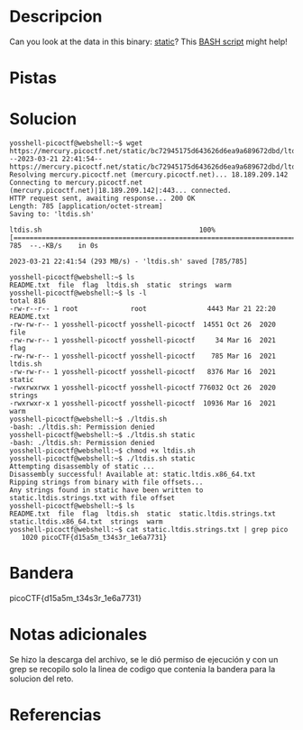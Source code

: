 # Descripcion
Can you look at the data in this binary: [static](https://mercury.picoctf.net/static/bc72945175d643626d6ea9a689672dbd/static)? This [BASH script](https://mercury.picoctf.net/static/bc72945175d643626d6ea9a689672dbd/ltdis.sh) might help!

# Pistas


# Solucion
```
yosshell-picoctf@webshell:~$ wget https://mercury.picoctf.net/static/bc72945175d643626d6ea9a689672dbd/ltdis.sh
--2023-03-21 22:41:54--  https://mercury.picoctf.net/static/bc72945175d643626d6ea9a689672dbd/ltdis.sh
Resolving mercury.picoctf.net (mercury.picoctf.net)... 18.189.209.142
Connecting to mercury.picoctf.net (mercury.picoctf.net)|18.189.209.142|:443... connected.
HTTP request sent, awaiting response... 200 OK
Length: 785 [application/octet-stream]
Saving to: 'ltdis.sh'

ltdis.sh                                       100%[===================================================================================================>]     785  --.-KB/s    in 0s      

2023-03-21 22:41:54 (293 MB/s) - 'ltdis.sh' saved [785/785]

yosshell-picoctf@webshell:~$ ls
README.txt  file  flag  ltdis.sh  static  strings  warm
yosshell-picoctf@webshell:~$ ls -l
total 816
-rw-r--r-- 1 root             root               4443 Mar 21 22:20 README.txt
-rw-rw-r-- 1 yosshell-picoctf yosshell-picoctf  14551 Oct 26  2020 file
-rw-rw-r-- 1 yosshell-picoctf yosshell-picoctf     34 Mar 16  2021 flag
-rw-rw-r-- 1 yosshell-picoctf yosshell-picoctf    785 Mar 16  2021 ltdis.sh
-rw-rw-r-- 1 yosshell-picoctf yosshell-picoctf   8376 Mar 16  2021 static
-rwxrwxrwx 1 yosshell-picoctf yosshell-picoctf 776032 Oct 26  2020 strings
-rwxrwxr-x 1 yosshell-picoctf yosshell-picoctf  10936 Mar 16  2021 warm
yosshell-picoctf@webshell:~$ ./ltdis.sh         
-bash: ./ltdis.sh: Permission denied
yosshell-picoctf@webshell:~$ ./ltdis.sh static
-bash: ./ltdis.sh: Permission denied
yosshell-picoctf@webshell:~$ chmod +x ltdis.sh
yosshell-picoctf@webshell:~$ ./ltdis.sh static
Attempting disassembly of static ...
Disassembly successful! Available at: static.ltdis.x86_64.txt
Ripping strings from binary with file offsets...
Any strings found in static have been written to static.ltdis.strings.txt with file offset
yosshell-picoctf@webshell:~$ ls 
README.txt  file  flag  ltdis.sh  static  static.ltdis.strings.txt  static.ltdis.x86_64.txt  strings  warm
yosshell-picoctf@webshell:~$ cat static.ltdis.strings.txt | grep pico
   1020 picoCTF{d15a5m_t34s3r_1e6a7731}
```

# Bandera
picoCTF{d15a5m_t34s3r_1e6a7731}

# Notas adicionales
Se hizo la descarga del archivo, se le dió permiso de ejecución y con un grep se recopilo solo la linea de codigo que contenia la bandera para la solucion del reto.


# Referencias